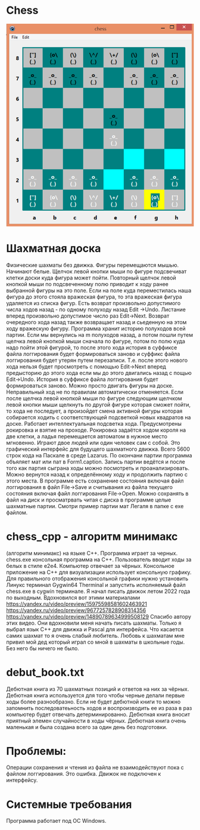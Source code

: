 # Chess
![alt_text](https://raw.githubusercontent.com/kirill7785/Chess/main/pic/шахматная%20доска.bmp)

# Шахматная доска
Физические шахматы без движка. Фигуры перемещаются мышью. Начинают белые. Щелчок левой кнопки мыши по фигуре подсвечиват клетки доски куда фигура может пойти. Повторный щелчок левой кнопкой мыши по подсвеченному полю приводит к ходу ранее выбранной фигуры на это поле.  Если на поле куда переместилась наша фигура до этого стояла вражеская фигура, то эта вражеская фигура удаляется из списка фигур. Есть возврат произвольно допустимого числа ходов назад - по одному полуходу назад Edit ->Undo. Листание вперед произвольно допустимое число раз Edit->Next.  Возврат очередного хода назад также возвращает назад и сьеденную на этом ходу вражескую фигуру. Программа хранит историю полуходов всей партии. Если мы вернулись на m полуходов назад, а потом пошли путем щелчка левой кнопкой мыши сначала по фигуре, потом по полю куда надо пойти этой фигурой, то после этого хода история в суффиксе файла логгирования будет формироваться заново и суффикс файла логгирования будет утерян путем перезаписи. Т.е. после этого нового хода нельзя будет просмотреть с помощью Edit->Next вперед предысторию до этого хода если мы до этого двигались назад с пощью Edit->Undo. История в суффиксе файла логгирования будет формироваться заново.   Можно просто двигать фигуры на доске. Неправильный ход не по правилам автоматически отменяется. Если после щелчка левой кнопкой мыши по фигуре следующим щелчком левой кнопки мыши щелкнуть по другой фигуре которая сможет пойти, то хода не последует, а произойдет смена активной фигуры которая собирается ходить с соответствующей подсветкой новых квадратов на доске. Работает интеллектуальная подсветка хода. Предусмотрены рокировка и взятие на проходе. Рокировка задаётся ходом короля на две клетки, а ладья перемещается автоматом в нужное место мгновенно. Играют двое людей или один человек сам с собой. Это графический интерфейс для будущего шахматного движка. Всего 5600 строк кода на Паскале в среде Lazarus. По окончани партии программа объяляет мат или пат в Form1.caption. Запись партии  ведётся и после того как партия сыграна ходы можно посмотреть и проанализировать. Можно вернутся назад к определённому ходу и продолжить партию с этого места. В программе есть сохранение состояния включая файл логгирования в файл File->Save  и считывания из файла текущего состояния включая файл логгирования File->Open. Можно сохранять в файл на диск и просматрвать читая с диска  в программе целые шахматные партии. Смотри пример партии мат Легаля в папке с exe файлом.
# chess_cpp - алгоритм минимакс
(алгоритм минимакс) на языке С++. Программа играет за черных. chess.exe консольная программа на С++. Пользователь вводит ходы за белых в стиле e2e4. Компьютер отвечает за чёрных. Консольное приложение на С++ для визуализации использует консольную графику. Для правильного отображения консольной графики нужно установить Линукс терминал Gygwin64 Therminal и запустить исполняемый файл chess.exe в cygwin терминале.
Я начал писать движок летом 2022 года по выходным. Вдохновился вот этими материалами  https://yandex.ru/video/preview/15975598581602463921
https://yandex.ru/video/preview/9677257828908314356
https://yandex.ru/video/preview/14890789634999508129
Спасибо автору этих видео. Они вдохновили меня начать писать шахматы. Только я выбрал язык C++ для движка и Pascal для интерфейса. Что касается самих шахмат то я очень слабый любитель. Любовь к шахматам мне привил мой дед который играл со мной в шахматы в школьные годы. Без него бы ничего не было.
# debut_book.txt
Дебютная книга из 70 шахматных позиций и ответов на них за чёрных. Дебютная книга используется для того чтобы черные делали первые ходы более разнообразно. Если не будет дебютной книги то можно запомнить последоватеьность ходов и воспроизводить ее из раза в раз компьютер будет отвечать детерминированно. Дебютная книга вносит приятный элемен случайности в ходы чёрных. Дебютная книга очень маленькая и была создана всего за один день без подготовки.
# Проблемы:
 Операции сохранения и чтения из файла не взаимодействуют пока с файлом логгирования. Это ошибка.
 Движок не подключен к интерфейсу.
# Системные требования
Программа работает под ОС Windows.



